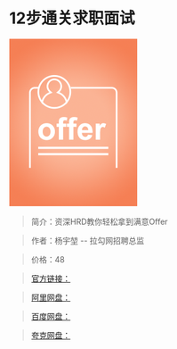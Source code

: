 # 12步通关求职面试

![img](../../assets/Ciqc1F-WN-qAL4o2AADWKJFOwrA093.png)

> 简介：资深HRD教你轻松拿到满意Offer

> 作者：杨宇堃 -- 拉勾网招聘总监

> 价格：48

> [官方链接：]()

> [阿里网盘：]()

> [百度网盘：]()

> [夸克网盘：]()

